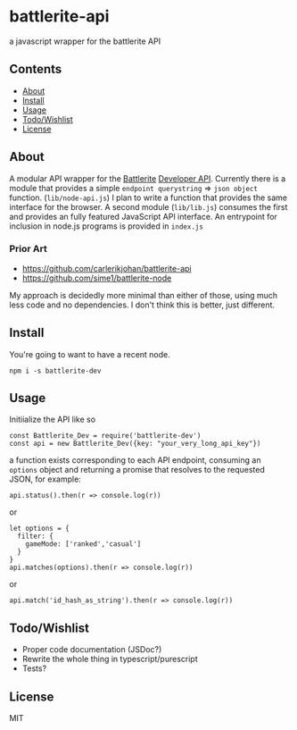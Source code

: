 # battlerite-api
a javascript wrapper for the battlerite API

## Contents
* [About](#about)
* [Install](#install)
* [Usage](#usage)
* [Todo/Wishlist](#todo/wishlist)
* [License](#license)

## About
A modular API wrapper for the [Battlerite](https://www.battlerite.com) [Developer API](https://developer.battlerite.com). Currently there is a module that provides a simple `endpoint querystring` => `json object` function. (`lib/node-api.js`) I plan to write a function that provides the same interface for the browser. A second module (`lib/lib.js`) consumes the first and provides an fully featured JavaScript API interface. An entrypoint for inclusion in node.js programs is provided in `index.js`

### Prior Art
* https://github.com/carlerikjohan/battlerite-api
* https://github.com/sime1/battlerite-node

My approach is decidedly more minimal than either of those, using much less code and no dependencies. I don't think this is better, just different.

## Install
You're going to want to have a recent node.
```
npm i -s battlerite-dev
```

## Usage
Initiialize the API like so
```
const Battlerite_Dev = require('battlerite-dev')
const api = new Battlerite_Dev({key: "your_very_long_api_key"}) 
```
a function exists corresponding to each API endpoint, consuming an `options` object and returning a promise that resolves to the requested JSON, for example:
```
api.status().then(r => console.log(r))
```
or
```
let options = {
  filter: {
    gameMode: ['ranked','casual']
  }
} 
api.matches(options).then(r => console.log(r))
```
or
```
api.match('id_hash_as_string').then(r => console.log(r))
```

## Todo/Wishlist

* Proper code documentation (JSDoc?)
* Rewrite the whole thing in typescript/purescript
* Tests?

## License

MIT
